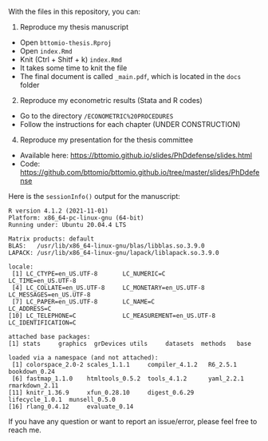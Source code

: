 With the files in this repository, you can:

1. Reproduce my thesis manuscript

* Open `bttomio-thesis.Rproj`
* Open `index.Rmd`
* Knit (Ctrl + Shitf + k) `index.Rmd`
* It takes some time to knit the file
* The final document is called `_main.pdf`, which is located in the `docs` folder

2. Reproduce my econometric results (Stata and R codes)

* Go to the directory `/ECONOMETRIC%20PROCEDURES`
* Follow the instructions for each chapter (UNDER CONSTRUCTION)

4. Reproduce my presentation for the thesis committee

* Available here: https://bttomio.github.io/slides/PhDdefense/slides.html
* Code: https://github.com/bttomio/bttomio.github.io/tree/master/slides/PhDdefense

Here is the `sessionInfo()` output for the manuscript:

```
R version 4.1.2 (2021-11-01)
Platform: x86_64-pc-linux-gnu (64-bit)
Running under: Ubuntu 20.04.4 LTS

Matrix products: default
BLAS:   /usr/lib/x86_64-linux-gnu/blas/libblas.so.3.9.0
LAPACK: /usr/lib/x86_64-linux-gnu/lapack/liblapack.so.3.9.0

locale:
 [1] LC_CTYPE=en_US.UTF-8       LC_NUMERIC=C               LC_TIME=en_US.UTF-8       
 [4] LC_COLLATE=en_US.UTF-8     LC_MONETARY=en_US.UTF-8    LC_MESSAGES=en_US.UTF-8   
 [7] LC_PAPER=en_US.UTF-8       LC_NAME=C                  LC_ADDRESS=C              
[10] LC_TELEPHONE=C             LC_MEASUREMENT=en_US.UTF-8 LC_IDENTIFICATION=C       

attached base packages:
[1] stats     graphics  grDevices utils     datasets  methods   base     

loaded via a namespace (and not attached):
 [1] colorspace_2.0-2 scales_1.1.1     compiler_4.1.2   R6_2.5.1         bookdown_0.24   
 [6] fastmap_1.1.0    htmltools_0.5.2  tools_4.1.2      yaml_2.2.1       rmarkdown_2.11  
[11] knitr_1.36.9     xfun_0.28.10     digest_0.6.29    lifecycle_1.0.1  munsell_0.5.0   
[16] rlang_0.4.12     evaluate_0.14
```

If you have any question or want to report an issue/error, please feel free to reach me.
